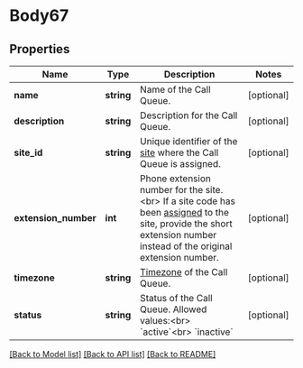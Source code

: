 # Body67

## Properties
Name | Type | Description | Notes
------------ | ------------- | ------------- | -------------
**name** | **string** | Name of the Call Queue. | [optional] 
**description** | **string** | Description for the Call Queue. | [optional] 
**site_id** | **string** | Unique identifier of the [site](https://support.zoom.us/hc/en-us/articles/360020809672-Managing-Multiple-Sites) where the Call Queue is assigned. | [optional] 
**extension_number** | **int** | Phone extension number for the site.&lt;br&gt;  If a site code has been [assigned](https://support.zoom.us/hc/en-us/articles/360020809672-Managing-Multiple-Sites#h_79ca9c8f-c97b-4486-aa59-d0d9d31a525b) to the site, provide the short extension number instead of the original extension number. | [optional] 
**timezone** | **string** | [Timezone](https://marketplace.zoom.us/docs/api-reference/other-references/abbreviation-lists#timezones) of the Call Queue. | [optional] 
**status** | **string** | Status of the Call Queue. Allowed values:&lt;br&gt; &#x60;active&#x60;&lt;br&gt; &#x60;inactive&#x60; | [optional] 

[[Back to Model list]](../README.md#documentation-for-models) [[Back to API list]](../README.md#documentation-for-api-endpoints) [[Back to README]](../README.md)


